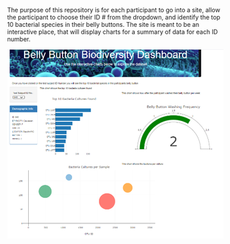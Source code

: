 The purpose of this repository is for each participant to go into a site, allow the participant to choose their ID # from the dropdown, and identify the top 10 bacterial species in their belly buttons.
The site is meant to be an interactive place, that will display charts for a summary of data for each ID number.

![dashboard](Dashboard.PNG)
